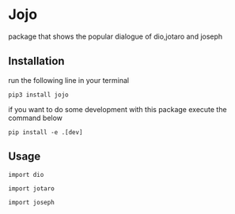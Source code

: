 # Jojo

package that shows the popular dialogue of dio,jotaro and joseph

## Installation

run the following line in your terminal

````
pip3 install jojo

````
if you want to do some development with this package execute the command below

```
pip install -e .[dev]

```
## Usage 


```
import dio

import jotaro

import joseph
```